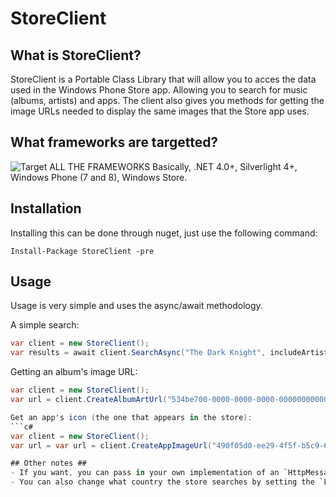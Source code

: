 # StoreClient #

## What is StoreClient? ##
StoreClient is a Portable Class Library that will allow you to acces the data used in the Windows Phone Store app. Allowing you to search for music (albums, artists) and apps. The client also gives you methods for getting the image URLs needed to display the same images that the Store app uses.

## What frameworks are targetted? ##
![Target ALL THE FRAMEWORKS](http://cdn.memegenerator.net/instances/400x/35496697.jpg)
Basically, .NET 4.0+, Silverlight 4+, Windows Phone (7 and 8), Windows Store.

## Installation ##
Installing this can be done through nuget, just use the following command:

`Install-Package StoreClient -pre`

## Usage ##
Usage is very simple and uses the async/await methodology.

A simple search:
```c#
var client = new StoreClient();
var results = await client.SearchAsync("The Dark Knight", includeArtists: false, includeTracks: false);
```

Getting an album's image URL:
```c#
var client = new StoreClient();
var url = client.CreateAlbumArtUrl("534be700-0000-0000-0000-000000000000");```

Get an app's icon (the one that appears in the store):
```c#
var client = new StoreClient();
var url = var url = client.CreateAppImageUrl("490f05d0-ee29-4f5f-b5c9-66b48c6f63a2", ImageType.IconLarge);```

## Other notes ##
- If you want, you can pass in your own implementation of an `HttpMessageHandler` when you create your instance of `StoreClient`, however, by default, one is used and has compression turned on.
- You can also change what country the store searches by setting the `Locale` property of `StoreClient`.

